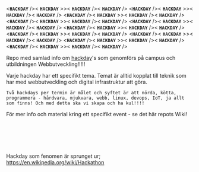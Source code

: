 

<**`HACKDAY`** /><  **`HACKDAY`**  >><  **`HACKDAY`**  />< **`HACKDAY`** />  <**`HACKDAY`** /><  **`HACKDAY`**  >><  **`HACKDAY`**  />< **`HACKDAY`** />  <**`HACKDAY`** /><  **`HACKDAY`**  >><  **`HACKDAY`**  />< **`HACKDAY`** />  <**`HACKDAY`** /><  **`HACKDAY`**  >><  **`HACKDAY`**  />< **`HACKDAY`** />  <**`HACKDAY`** /><  **`HACKDAY`**  >><  **`HACKDAY`**  />< **`HACKDAY`** />  <**`HACKDAY`** /><  **`HACKDAY`**  >><  **`HACKDAY`**  />< **`HACKDAY`** />  <**`HACKDAY`** /><  **`HACKDAY`**  >><  **`HACKDAY`**  />< **`HACKDAY`** />  <**`HACKDAY`** /><  **`HACKDAY`**  >><  **`HACKDAY`**  />< **`HACKDAY`** />  <**`HACKDAY`** /><  **`HACKDAY`**  >><  **`HACKDAY`**  />< **`HACKDAY`** />  <**`HACKDAY`** /><  **`HACKDAY`**  >><  **`HACKDAY`**  />< **`HACKDAY`** />

Repo med samlad info om <a href="http://hackdaymanifesto.com/">hackday</a>'s som genomförs på campus och utbildningen Webbutveckling!!!!!    

Varje hackday har ett specifikt tema. Temat är alltid kopplat till teknik som har med webbutveckling och digital infrastruktur att göra.    

`Två hackdays per termin är målet och syftet är att nörda, kötta, programmera - hårdvara, mjukvara, webb, linux, devops, IoT, ja allt som finns! Och med detta ska vi skapa och ha kul!!!!`


För mer info och material kring ett specifikt event - se det här repots Wiki!




<br>
<br>
<br>
<br>



Hackday som fenomen är sprunget ur;  
https://en.wikipedia.org/wiki/Hackathon  

